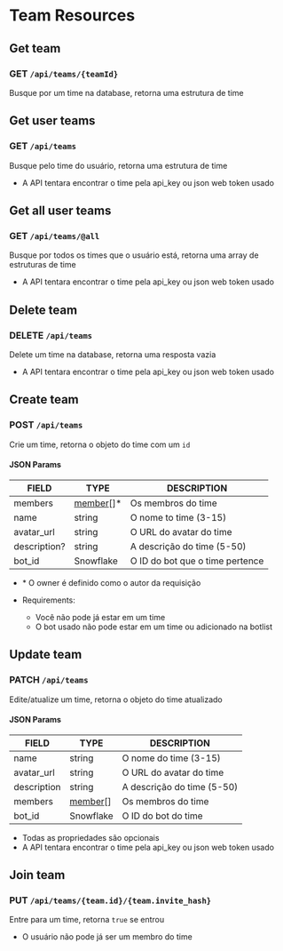 # Team Resources

## Get team

### GET `/api/teams/{teamId}`

Busque por um time na database, retorna uma estrutura de time

## Get user teams

### GET `/api/teams`

Busque pelo time do usuário, retorna uma estrutura de time

-   A API tentara encontrar o time pela api_key ou json web token usado

## Get all user teams

### GET `/api/teams/@all`

Busque por todos os times que o usuário está, retorna uma array de estruturas de time

-   A API tentara encontrar o time pela api_key ou json web token usado

## Delete team

### DELETE `/api/teams`

Delete um time na database, retorna uma resposta vazia

-   A API tentara encontrar o time pela api_key ou json web token usado

## Create team

### POST `/api/teams`

Crie um time, retorna o objeto do time com um `id`

#### JSON Params

| FIELD        | TYPE                                 | DESCRIPTION                     |
| ------------ | ------------------------------------ | ------------------------------- |
| members      | [member](/api/typings//types.ts)[]\* | Os membros do time              |
| name         | string                               | O nome to time (3-15)           |
| avatar_url   | string                               | O URL do avatar do time         |
| description? | string                               | A descrição do time (5-50)      |
| bot_id       | Snowflake                            | O ID do bot que o time pertence |

-   \* O owner é definido como o autor da requisição

-   Requirements:
    -   Você não pode já estar em um time
    -   O bot usado não pode estar em um time ou adicionado na botlist

## Update team

### PATCH `/api/teams`

Edite/atualize um time, retorna o objeto do time atualizado

#### JSON Params

| FIELD       | TYPE                              | DESCRIPTION                |
| ----------- | --------------------------------- | -------------------------- |
| name        | string                            | O nome do time (3-15)      |
| avatar_url  | string                            | O URL do avatar do time    |
| description | string                            | A descrição do time (5-50) |
| members     | [member](/api/typings/types.ts)[] | Os membros do time         |
| bot_id      | Snowflake                         | O ID do bot do time        |

-   Todas as propriedades são opcionais
-   A API tentara encontrar o time pela api_key ou json web token usado

## Join team

### PUT `/api/teams/{team.id}/{team.invite_hash}`

Entre para um time, retorna `true` se entrou

-   O usuário não pode já ser um membro do time
